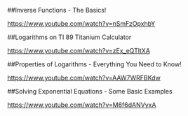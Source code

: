 ##Inverse Functions - The Basics!

https://www.youtube.com/watch?v=nSmFzOpxhbY

##Logarithms on TI 89 Titanium Calculator

https://www.youtube.com/watch?v=zEx_eQTltXA

##Properties of Logarithms - Everything You Need to Know!

https://www.youtube.com/watch?v=AAW7WRFBKdw

##Solving Exponential Equations - Some Basic Examples

https://www.youtube.com/watch?v=M6f6dANVyxA

















